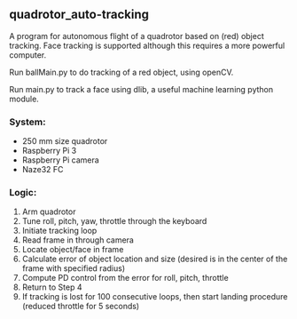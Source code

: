 ## quadrotor_auto-tracking
A program for autonomous flight of a quadrotor based on (red) object tracking. Face tracking is supported although this requires a more powerful computer. 

Run ballMain.py to do tracking of a red object, using openCV. 

Run main.py to track a face using dlib, a useful machine learning python module.

### System: 
- 250 mm size quadrotor
- Raspberry Pi 3
- Raspberry Pi camera
- Naze32 FC

### Logic:
1. Arm quadrotor
2. Tune roll, pitch, yaw, throttle through the keyboard
3. Initiate tracking loop
4. Read frame in through camera
5. Locate object/face in frame
6. Calculate error of object location and size (desired is in the center of the frame with specified radius)
7. Compute PD control from the error for roll, pitch, throttle
8. Return to Step 4
9. If tracking is lost for 100 consecutive loops, then start landing procedure (reduced throttle for 5 seconds)
